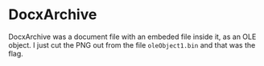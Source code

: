 # DocxArchive

DocxArchive was a document file with an embeded file inside it, as an OLE object.
I just cut the PNG out from the file `oleObject1.bin` and that was the flag.